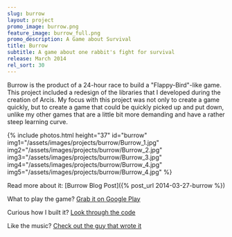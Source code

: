 ```yaml
---
slug: burrow
layout: project
promo_image: burrow.png
feature_image: burrow_full.png
promo_description: A Game about Survival
title: Burrow
subtitle: A game about one rabbit's fight for survival
release: March 2014
rel_sort: 30
---
```


Burrow is the product of a 24-hour race to build a "Flappy-Bird"-like game. This project included a
redesign of the libraries that I developed during the creation of Arcis. My focus with this project
was not only to create a game quickly, but to create a game that could be quickly picked up and put
down, unlike my other games that are a little bit more demanding and have a rather steep learning curve.

{% include photos.html
  height="37" id="burrow"
  img1="/assets/images/projects/burrow/Burrow_1.jpg"
  img2="/assets/images/projects/burrow/Burrow_2.jpg"
  img3="/assets/images/projects/burrow/Burrow_3.jpg"
  img4="/assets/images/projects/burrow/Burrow_4.jpg"
  img5="/assets/images/projects/burrow/Burrow_4.jpg"
%}

Read more about it: [Burrow Blog Post]({% post_url 2014-03-27-burrow %})

What to play the game? [Grab it on Google Play](https://play.google.com/store/apps/details?id=com.petronicarts.burrow)

Curious how I built it? [Look through the code](https://github.com/Tornquist/Burrow)

Like the music? [Check out the guy that wrote it](http://michaelbetzmusic.com/)
